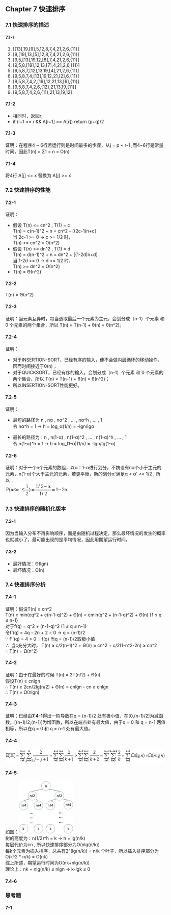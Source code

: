 ## Chapter 7  快速排序

### 7.1 快速排序的描述

#### 7.1-1
1. [[13],19,[9],5,12,8,7,4,21,2,6,{11}]
2. [9,[19],13,[5],12,8,7,4,21,2,6,{11}]
3. [9,5,[13],19,12,[8],7,4,21,2,6,{11}]
4. [9,5,8,[19],12,13,[7],4,21,2,6,{11}]
5. [9,5,8,7,[12],13,19,[4],21,2,6,{11}]
6. [9,5,8,7,4,[13],19,12,21,[2],6,{11}]
7. [9,5,8,7,4,2,[19],12,21,13,[6],{11}]
8. [9,5,8,7,4,2,6,{12},21,13,19,{11}]
9. [9,5,8,7,4,2,6,{11},21,13,19,12]

#### 7.1-2  
* 相同时，返回r;
* if (i+1 == r && A[i+1] == A[r])  return (p+q)/2    

#### 7.1-3
证明：在程序4 ~ 6行若运行则是时间最多的步骤，从j = p ~ r-1 ,而4~6行是常量时间，因此T(n) = Σ1 = n = O(n)    

#### 7.1-4
将4行 A[j] <= x 替换为 A[j] >= x    

### 7.2 快速排序的性能

#### 7.2-1
证明：
* 假设 T(n) <= cn^2 , T(1) = c   
T(n) = c(n-1)^2 + n = cn^2 - [(2c-1)n+c]    
当 2c-1 >= 0 -> c >= 1/2 时，    
T(n) <= cn^2 = O(n^2)    
* 假设 T(n) >= dn^2 , T(1) = d   
T(n) = d(n-1)^2 + n = dn^2 + [(1-2d)n+d]   
当 1-2d >= 0 -> d <= 1/2 时，   
T(n) >= dn^2 = Ω(n^2)    
* T(n) = Θ(n^2)    

#### 7.2-2
T(n) = Θ(n^2)   

#### 7.2-3
证明：当元素互异时，每当选取最后一个元素为主元，会划分成（n-1）个元素 和 0 个元素的两个集合，所以 T(n) = T(n-1) + θ(n) = θ(n^2)。   

#### 7.2-4
证明：   
* 对于INSERTION-SORT，已经有序的输入，便不会做内层循环的移动操作，因而时间接近于θ(n)；
* 对于QUICKSORT，已经有序的输入，会划分成（n-1）个元素 和 0 个元素的两个集合，所以 T(n) = T(n-1) + θ(n) = θ(n^2)；
* 所以INSERTION-SORT性能更好。

#### 7.2-5
证明：  
* 最短的路径为 n , nα , nα^2 , ... , nα^h , ... , 1    
令 nα^h = 1 -> h = log_α(1/n) = -lgn/lgα    

* 最长的路径为：n , n(1-α) , n(1-α)^2 , ... , n(1-α)^h , ... , 1   
令 n(1-α)^h = 1 -> h = log_(1-α)(1/n) = -lgn/lg(1-α)      

#### 7.2-6   
证明：对于一个n个元素的数组，以α：1-α进行划分，不妨设有nα个小于主元的元素，n(1-α)个大于主元的元素，若更平衡，新的划分α'满足α < α' <= 1/2 , 所以：  
![726](img/726.gif)

### 7.3 快速排序的随机化版本

#### 7.3-1
因为当输入分布不再影响顺序，而是由随机过程决定，那么最坏情况的发生的概率也就减小了，最可能出现的是平均情况，因此用期望运行时间。

#### 7.3-2
* 最好情况：Θ(lgn)   
* 最坏情况：Θ(n)    

### 7.4 快速排序分析  

#### 7.4-1
证明：假设T(n) ≥ cn^2    
T(n) ≥ min(cq^2 + c(n-1-q)^2) + Θ(n) = cmin(q^2 + (n-1-q)^2) + Θ(n) {1 ≤ q ≤ n-1}    
对于f(q) = q^2 + (n-1-q)^2  {1 ≤ q ≤ n-1}    
令f'(q) = 4q - 2n + 2 = 0  ->  q = (n-1)/2     
∵ f''(q) = 4 > 0  ∴ f(q) 当q = (n-1)/2取极小值   
∴ 当c充分大时， T(n) ≥ c/2(n-1)^2 + Θ(n) ≥ cn^2 + c/2(1-n^2-2n) ≥ cn^2    
∴ T(n) = Ω(n^2)     

#### 7.4-2
证明：由于在最好的时候 T(n) = 2T(n/2) + Θ(n)    
假设T(n) ≥ cnlgn    
∴ T(n) ≥ 2cn/2lg(n/2) + Θ(n) = cnlgn - cn ≥ cnlgn        
∴ T(n) = Ω(nlgn)    

#### 7.4-3   
证明：已经由**7.4-1**得出一阶导数在q = (n-1)/2 处有极小值，在[0,(n-1)/2]为减函数，[(n-1)/2,(n-1)]为增函数，所以在端点处有最大值，由于q = 0 和 q = n-1 两值相等，所以在q = 0 和 q = n-1 处有最大值。     

#### 7.4-4   
![744](img/744.gif)

#### 7.4-5
如图：![745a](img/745a.jpg)    
树的高度为：n(1/2)^h = k -> h = lg(n/k)   
每层代价为cn , 所以快速排序部分为O(nlg(n/k))   
每k个元素为插入排序，总共有2^(lg(n/k)) = n/k 个叶子，所以插入排序部分为O(k^2 * n/k) = O(nk)    
综上所述，期望运行时间为O(nk+nlg(n/k))    
理论上：nk + nlg(n/k) ≤ nlgn -> k-lgk ≤ 0   

#### 7.4-6   


### 思考题

#### 7-1  
